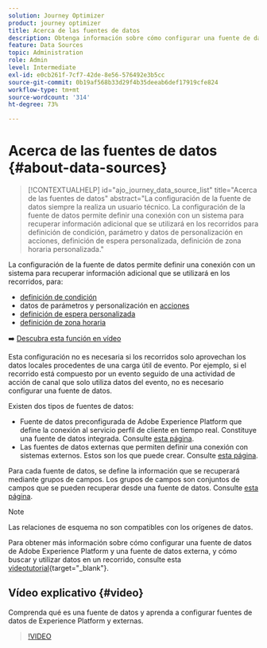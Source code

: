 ```yaml
---
solution: Journey Optimizer
product: journey optimizer
title: Acerca de las fuentes de datos
description: Obtenga información sobre cómo configurar una fuente de datos
feature: Data Sources
topic: Administration
role: Admin
level: Intermediate
exl-id: e0cb261f-7cf7-42de-8e56-576492e3b5cc
source-git-commit: 0b19af568b33d29f4b35deeab6def17919cfe824
workflow-type: tm+mt
source-wordcount: '314'
ht-degree: 73%

---
```


# Acerca de las fuentes de datos {#about-data-sources}

>[!CONTEXTUALHELP]
>id="ajo_journey_data_source_list"
>title="Acerca de las fuentes de datos"
>abstract="La configuración de la fuente de datos siempre la realiza un usuario técnico. La configuración de la fuente de datos permite definir una conexión con un sistema para recuperar información adicional que se utilizará en los recorridos para definición de condición, parámetro y datos de personalización en acciones, definición de espera personalizada, definición de zona horaria personalizada."

La configuración de la fuente de datos permite definir una conexión con un sistema para recuperar información adicional que se utilizará en los recorridos, para:

* [definición de condición](../building-journeys/condition-activity.md)
* datos de parámetros y personalización en [acciones](../action/action.md)
* [definición de espera personalizada](../building-journeys/wait-activity.md#custom)
* [definición de zona horaria](../building-journeys/timezone-management.md)

➡️ [Descubra esta función en vídeo](#video)

Esta configuración no es necesaria si los recorridos solo aprovechan los datos locales procedentes de una carga útil de evento. Por ejemplo, si el recorrido está compuesto por un evento seguido de una actividad de acción de canal que solo utiliza datos del evento, no es necesario configurar una fuente de datos.

Existen dos tipos de fuentes de datos:

* Fuente de datos preconfigurada de Adobe Experience Platform que define la conexión al servicio perfil de cliente en tiempo real. Constituye una fuente de datos integrada. Consulte [esta página](../datasource/adobe-experience-platform-data-source.md).
* Las fuentes de datos externas que permiten definir una conexión con sistemas externos. Estos son los que puede crear. Consulte [esta página](../datasource/external-data-sources.md).

Para cada fuente de datos, se define la información que se recuperará mediante grupos de campos. Los grupos de campos son conjuntos de campos que se pueden recuperar desde una fuente de datos. Consulte [esta página](../datasource/configure-data-sources.md#define-field-groups).

>[!NOTE]
>
>Las relaciones de esquema no son compatibles con los orígenes de datos.

Para obtener más información sobre cómo configurar una fuente de datos de Adobe Experience Platform y una fuente de datos externa, y cómo buscar y utilizar datos en un recorrido, consulte esta [videotutorial](https://experienceleague.adobe.com/docs/journey-optimizer-learn/tutorials/journey-configuration/configure-data-sources.html){target=&quot;_blank&quot;}.

## Vídeo explicativo {#video}

Comprenda qué es una fuente de datos y aprenda a configurar fuentes de datos de Experience Platform y externas.

>[!VIDEO](https://video.tv.adobe.com/v/334256?quality=12)


